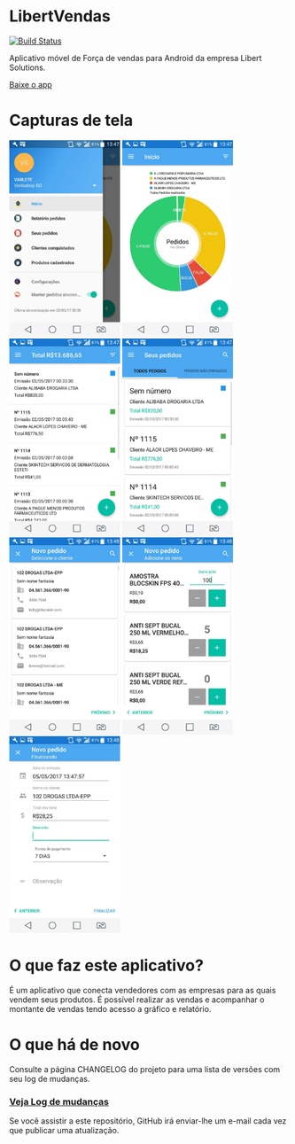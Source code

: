 # LibertVendas

[![Build Status](https://travis-ci.com/filipebezerra/LibertVendas.svg?token=WcsvdNDtxuY4LU57nsWY&branch=master)](https://travis-ci.com/filipebezerra/LibertVendas)

Aplicativo móvel de Força de vendas para Android da empresa Libert Solutions.

[Baixe o app](https://github.com/filipebezerra/LibertVendas/releases/download/v1.0.8/LibertVendas-1.0.8-release.apk)

# Capturas de tela
<img src="art/drawer_menu.jpg" alt="phone image" width="200px" />
<img src="art/graph.jpg" alt="phone image" width="200px" />
<img src="art/report.jpg" alt="phone image" width="200px" />
<img src="art/orders.jpg" alt="phone image" width="200px" />
<img src="art/order_flow_1.jpg" alt="phone image" width="200px" />
<img src="art/order_flow_2.jpg" alt="phone image" width="200px" />
<img src="art/order_flow_3.jpg" alt="phone image" width="200px" />

# O que faz este aplicativo?

É um aplicativo que conecta vendedores com as empresas para as quais vendem seus produtos. É possível realizar as vendas e acompanhar o montante de vendas tendo acesso a gráfico e relatório.

# O que há de novo

Consulte a página CHANGELOG do projeto para uma lista de versões com seu log de mudanças.

### [Veja Log de mudanças](https://github.com/filipebezerra/LibertVendas/blob/master/CHANGELOG.md)

Se você assistir a este repositório, GitHub irá enviar-lhe um e-mail cada vez que publicar uma atualização.
